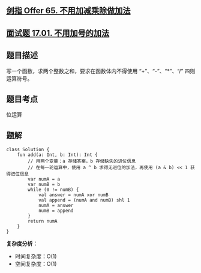## [剑指 Offer 65. 不用加减乘除做加法](https://leetcode.cn/problems/bu-yong-jia-jian-cheng-chu-zuo-jia-fa-lcof/description/?favorite=xb9nqhhg)
## [面试题 17.01. 不用加号的加法](https://leetcode.cn/problems/add-without-plus-lcci/description/)

## 题目描述

写一个函数，求两个整数之和，要求在函数体内不得使用 “+”、“-”、“*”、“/” 四则运算符号。

## 题目考点

位运算

## 题解
 
```
class Solution {
    fun add(a: Int, b: Int): Int {
        // 用两个变量：a 存储答案，b 存储缺失的进位信息
        // 在每一轮运算中，使用 a ^ b 求得无进位的加法，再使用 (a & b) << 1 获得进位信息
        var numA = a
        var numB = b
        while (0 != numB) {
            val answer = numA xor numB
            val append = (numA and numB) shl 1
            numA = answer
            numB = append
        }
        return numA
    }
}
```

**复杂度分析：**

- 时间复杂度：O(1)
- 空间复杂度：O(1) 
